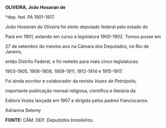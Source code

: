 **OLIVEIRA, João Hosanan de**



\*dep. fed. PA 1901-1917.



*João Hosanan de Oliveira* foi eleito deputado federal pelo estado do

Pará em 1901, estando em curso a legislatura 1900-1902. Tomou posse em

27 de setembro do mesmo ano na Câmara dos Deputados, no Rio de Janeiro,

então Distrito Federal, e foi reeleito para mais cinco legislaturas:

1903-1905, 1906-1908, 1909-1911, 1912-1914 e 1915-1917.



Foi ainda escritor e colaborador da revista *Vozes de Petrópolis,*

importante publicação mensal religiosa, científica e literária da

Editora Vozes lançada em 1907 e dirigida pelos padres franciscanos.



Adrianna Setemy



**FONTE:** CÂM. DEP. *Deputados brasileiros*.


